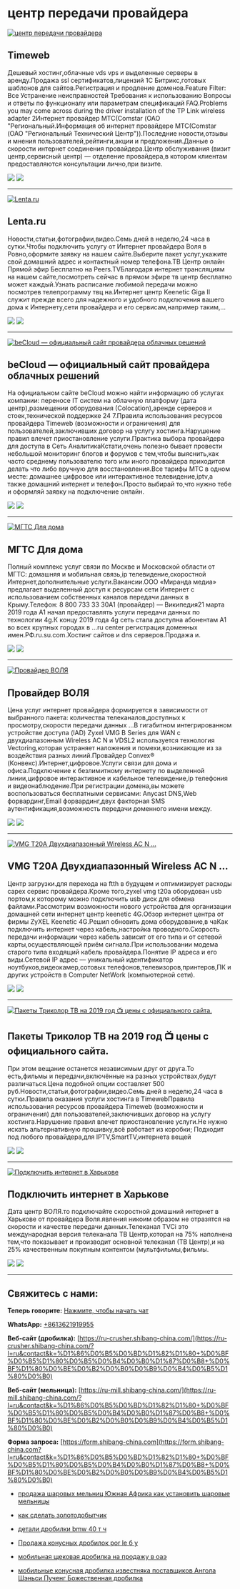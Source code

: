 # центр передачи провайдера

<a href="https://swt.shibang-china.com/?l=ru&img&k=%D1%86%D0%B5%D0%BD%D1%82%D1%80+%D0%BF%D0%B5%D1%80%D0%B5%D0%B4%D0%B0%D1%87%D0%B8+%D0%BF%D1%80%D0%BE%D0%B2%D0%B0%D0%B9%D0%B4%D0%B5%D1%80%D0%B0" target="_blank">![центр передачи провайдера](http://static.shibang-china.com/all-800x300/19.jpg)</a>

## Timeweb
Дешевый хостинг,облачные vds vps и выделенные серверы в аренду.Продажа ssl сертификатов,лицензий 1С Битрикс,готовых шаблонов для сайтов.Регистрация и продление доменов.Feature Filter: Все Устранение неисправностей Требования к использованию Вопросы и ответы по функционалу или параметрам спецификаций FAQ.Problems you may come across during the driver installation of the TP Link wireless adapter 2Интернет провайдер МТС(Comstar (ОАО &quot;Региональный.Информация об интернет провайдере МТС(Comstar (ОАО &quot;Региональный Технический Центр&quot;)).Последние новости,отзывы и мнения пользователей,рейтинги,акции и предложения.Данные о скорости интернет соединения провайдера.Центр обслуживания (визит центр,сервисный центр) — отделение провайдера,в котором клиентам предоставляются консультации лично,при визите.


<a href="https://whatsapp.shibangsoft.com/WhatsApp.php" target="_blank" title="WhatsApp">![](http://static.shibang-china.com/icon/whatsapp.png)</a> <a href="https://swt.shibang-china.com/?l=ru&icon&k=%D1%86%D0%B5%D0%BD%D1%82%D1%80+%D0%BF%D0%B5%D1%80%D0%B5%D0%B4%D0%B0%D1%87%D0%B8+%D0%BF%D1%80%D0%BE%D0%B2%D0%B0%D0%B9%D0%B4%D0%B5%D1%80%D0%B0" target="_blank">![](http://static.shibang-china.com/icon/chat-ru.png)</a>

---

<a href="https://swt.shibang-china.com/?l=ru&img&k=%D1%86%D0%B5%D0%BD%D1%82%D1%80+%D0%BF%D0%B5%D1%80%D0%B5%D0%B4%D0%B0%D1%87%D0%B8+%D0%BF%D1%80%D0%BE%D0%B2%D0%B0%D0%B9%D0%B4%D0%B5%D1%80%D0%B0" target="_blank">![Lenta.ru](http://static.shibang-china.com/all-800x300/1000.jpg)</a>

## Lenta.ru
Новости,статьи,фотографии,видео.Семь дней в неделю,24 часа в сутки.Чтобы подключить услугу от Интернет провайдера Воля в Ровно,оформите заявку на нашем сайте.Выберите пакет услуг,укажите свой домашний адрес и контактный номер телефона.ТВ Центр онлайн Прямой эфир Бесплатно на Peers.TVБлагодаря интернет трансляциям на нашем сайте,посмотреть сейчас в прямом эфире тв центр бесплатно может каждый.Узнать расписание любимой передачи можно посмотрев телепрограмму твц на.Интернет центр Keenetic Giga II служит прежде всего для надежного и удобного подключения вашего дома к Интернету,сети провайдера и его сервисам,например таким,…


<a href="https://whatsapp.shibangsoft.com/WhatsApp.php" target="_blank" title="WhatsApp">![](http://static.shibang-china.com/icon/whatsapp.png)</a> <a href="https://swt.shibang-china.com/?l=ru&icon&k=%D1%86%D0%B5%D0%BD%D1%82%D1%80+%D0%BF%D0%B5%D1%80%D0%B5%D0%B4%D0%B0%D1%87%D0%B8+%D0%BF%D1%80%D0%BE%D0%B2%D0%B0%D0%B9%D0%B4%D0%B5%D1%80%D0%B0" target="_blank">![](http://static.shibang-china.com/icon/chat-ru.png)</a>

---

<a href="https://swt.shibang-china.com/?l=ru&img&k=%D1%86%D0%B5%D0%BD%D1%82%D1%80+%D0%BF%D0%B5%D1%80%D0%B5%D0%B4%D0%B0%D1%87%D0%B8+%D0%BF%D1%80%D0%BE%D0%B2%D0%B0%D0%B9%D0%B4%D0%B5%D1%80%D0%B0" target="_blank">![beCloud — официальный сайт провайдера облачных решений](http://static.shibang-china.com/all-800x300/268.jpg)</a>

## beCloud — официальный сайт провайдера облачных решений
На официальном сайте beCloud можно найти информацию об услугах компании: переносе IT систем на облачную платформу (дата центр),размещении оборудования (Сolocation),аренде серверов и стоек,технической поддержке 24 7.Правила использования ресурсов провайдера Timeweb (возможности и ограничения) для пользователей,заключивших договор на услугу хостинга.Нарушение правил влечет приостановление услуги.Практика выбора провайдера для доступа в Сеть АналитикаКстати,очень полезно бывает провести небольшой мониторинг блогов и форумов с тем,чтобы выяснить,как часто среднему пользователю того или иного провайдера приходится делать что либо вручную для восстановления.Все тарифы МТС в одном месте: домашнее цифровое или интерактивное телевидение,iptv,а также домашний интернет и телефон.Просто выбирай то,что нужно тебе и оформляй заявку на подключение онлайн.


<a href="https://whatsapp.shibangsoft.com/WhatsApp.php" target="_blank" title="WhatsApp">![](http://static.shibang-china.com/icon/whatsapp.png)</a> <a href="https://swt.shibang-china.com/?l=ru&icon&k=%D1%86%D0%B5%D0%BD%D1%82%D1%80+%D0%BF%D0%B5%D1%80%D0%B5%D0%B4%D0%B0%D1%87%D0%B8+%D0%BF%D1%80%D0%BE%D0%B2%D0%B0%D0%B9%D0%B4%D0%B5%D1%80%D0%B0" target="_blank">![](http://static.shibang-china.com/icon/chat-ru.png)</a>

---

<a href="https://swt.shibang-china.com/?l=ru&img&k=%D1%86%D0%B5%D0%BD%D1%82%D1%80+%D0%BF%D0%B5%D1%80%D0%B5%D0%B4%D0%B0%D1%87%D0%B8+%D0%BF%D1%80%D0%BE%D0%B2%D0%B0%D0%B9%D0%B4%D0%B5%D1%80%D0%B0" target="_blank">![МГТС Для дома](http://static.shibang-china.com/all-800x300/867.jpg)</a>

## МГТС Для дома
Полный комплекс услуг связи по Москве и Московской области от МГТС: домашняя и мобильная связь,ip телевидение,скоростной Интернет,дополнительные услуги.Вакансии.ООО &#171;Миранда медиа&#187; предлагает выделенный доступ к ресурсам сети Интернет с использованием собственных каналов передачи данных в Крыму.Телефон: 8 800 733 33 30А1 (провайдер) — Википедия21 марта 2019 года А1 начал предоставлять услуги передачи данных по технологии 4g.К концу 2019 года 4g сеть стала доступна абонентам А1 во всех крупных городах в …ru center регистрация доменных имен.РФ.ru.su.com.Хостинг сайтов и dns серверов.Продажа и.


<a href="https://whatsapp.shibangsoft.com/WhatsApp.php" target="_blank" title="WhatsApp">![](http://static.shibang-china.com/icon/whatsapp.png)</a> <a href="https://swt.shibang-china.com/?l=ru&icon&k=%D1%86%D0%B5%D0%BD%D1%82%D1%80+%D0%BF%D0%B5%D1%80%D0%B5%D0%B4%D0%B0%D1%87%D0%B8+%D0%BF%D1%80%D0%BE%D0%B2%D0%B0%D0%B9%D0%B4%D0%B5%D1%80%D0%B0" target="_blank">![](http://static.shibang-china.com/icon/chat-ru.png)</a>

---

<a href="https://swt.shibang-china.com/?l=ru&img&k=%D1%86%D0%B5%D0%BD%D1%82%D1%80+%D0%BF%D0%B5%D1%80%D0%B5%D0%B4%D0%B0%D1%87%D0%B8+%D0%BF%D1%80%D0%BE%D0%B2%D0%B0%D0%B9%D0%B4%D0%B5%D1%80%D0%B0" target="_blank">![Провайдер ВОЛЯ](http://static.shibang-china.com/all-800x300/348.jpg)</a>

## Провайдер ВОЛЯ
Цена услуг интернет провайдера формируется в зависимости от выбранного пакета: количества телеканалов,доступных к просмотру,скорости передачи данных …В гигабитном интегрированном устройстве доступа (IAD) Zyxel VMG B Series для WAN с двухдиапазонным Wireless AC N и VDSL2 используется технология Vectoring,которая устраняет наложения и помехи,возникающие из за воздействия разных линий.Провайдер Convex&#174; (Конвекс).Интернет,цифровое.Услуги связи для дома и офиса.Подключение к безлимитному интернету по выделенной линии,цифровое интерактивное и кабельное телевидение,ip телефония и видеонаблюдение.При регистрации домена,вы можете воспользоваться бесплатными сервисами: Anycast DNS,Web форвардинг,Email форвардинг,двух факторная SMS аутентификация,возможность передачи доменного имени между.


<a href="https://whatsapp.shibangsoft.com/WhatsApp.php" target="_blank" title="WhatsApp">![](http://static.shibang-china.com/icon/whatsapp.png)</a> <a href="https://swt.shibang-china.com/?l=ru&icon&k=%D1%86%D0%B5%D0%BD%D1%82%D1%80+%D0%BF%D0%B5%D1%80%D0%B5%D0%B4%D0%B0%D1%87%D0%B8+%D0%BF%D1%80%D0%BE%D0%B2%D0%B0%D0%B9%D0%B4%D0%B5%D1%80%D0%B0" target="_blank">![](http://static.shibang-china.com/icon/chat-ru.png)</a>

---

<a href="https://swt.shibang-china.com/?l=ru&img&k=%D1%86%D0%B5%D0%BD%D1%82%D1%80+%D0%BF%D0%B5%D1%80%D0%B5%D0%B4%D0%B0%D1%87%D0%B8+%D0%BF%D1%80%D0%BE%D0%B2%D0%B0%D0%B9%D0%B4%D0%B5%D1%80%D0%B0" target="_blank">![VMG T20A Двухдиапазонный Wireless AC N …](http://static.shibang-china.com/all-800x300/614.jpg)</a>

## VMG T20A Двухдиапазонный Wireless AC N …
Центр загрузки.для перехода на ftth в будущем и оптимизирует расходы capex сервис провайдера.Кроме того,zyxel vmg t20a оборудован usb портом,к которому можно подключить usb диск для обмена файлами.Рассмотрим возможности нового устройства для организации домашней сети интернет центр keenetic 4G.Обзор интернет центра от фирмы ZyXEL Keenetic 4G.Решил обновить дома оборудование,в чаКак подключить интернет через кабель,настройка проводного.Скорость передачи информации через кабель зависит от его типа и от сетевой карты,осуществляющей приём сигнала.При использовании модема старого типа входящий кабель провайдера.Понятие IP адреса и его виды.Сетевой IP адрес — уникальный идентификатор ноутбуков,видеокамер,сотовых телефонов,телевизоров,принтеров,ПК и других устройств в Computer NetWork (компьютерной сети).


<a href="https://whatsapp.shibangsoft.com/WhatsApp.php" target="_blank" title="WhatsApp">![](http://static.shibang-china.com/icon/whatsapp.png)</a> <a href="https://swt.shibang-china.com/?l=ru&icon&k=%D1%86%D0%B5%D0%BD%D1%82%D1%80+%D0%BF%D0%B5%D1%80%D0%B5%D0%B4%D0%B0%D1%87%D0%B8+%D0%BF%D1%80%D0%BE%D0%B2%D0%B0%D0%B9%D0%B4%D0%B5%D1%80%D0%B0" target="_blank">![](http://static.shibang-china.com/icon/chat-ru.png)</a>

---

<a href="https://swt.shibang-china.com/?l=ru&img&k=%D1%86%D0%B5%D0%BD%D1%82%D1%80+%D0%BF%D0%B5%D1%80%D0%B5%D0%B4%D0%B0%D1%87%D0%B8+%D0%BF%D1%80%D0%BE%D0%B2%D0%B0%D0%B9%D0%B4%D0%B5%D1%80%D0%B0" target="_blank">![Пакеты Триколор ТВ на 2019 год 📺 цены c официального сайта.](http://static.shibang-china.com/all-800x300/1465.jpg)</a>

## Пакеты Триколор ТВ на 2019 год 📺 цены c официального сайта.
При этом вещание останется независимым друг от друга.То есть,фильмы и передачи,включённые на разных устройствах,будут различаться.Цена подобной опции составляет 500 руб.Новости,статьи,фотографии,видео.Семь дней в неделю,24 часа в сутки.Правила оказания услуги хостинга в TimewebПравила использования ресурсов провайдера Timeweb (возможности и ограничения) для пользователей,заключивших договор на услугу хостинга.Нарушение правил влечет приостановление услуги.Не нужно искать альтернативную прошивку,всё работает из коробки; Подходит под любого провайдера,для IPTV,SmartTV,интернета вещей


<a href="https://whatsapp.shibangsoft.com/WhatsApp.php" target="_blank" title="WhatsApp">![](http://static.shibang-china.com/icon/whatsapp.png)</a> <a href="https://swt.shibang-china.com/?l=ru&icon&k=%D1%86%D0%B5%D0%BD%D1%82%D1%80+%D0%BF%D0%B5%D1%80%D0%B5%D0%B4%D0%B0%D1%87%D0%B8+%D0%BF%D1%80%D0%BE%D0%B2%D0%B0%D0%B9%D0%B4%D0%B5%D1%80%D0%B0" target="_blank">![](http://static.shibang-china.com/icon/chat-ru.png)</a>

---

<a href="https://swt.shibang-china.com/?l=ru&img&k=%D1%86%D0%B5%D0%BD%D1%82%D1%80+%D0%BF%D0%B5%D1%80%D0%B5%D0%B4%D0%B0%D1%87%D0%B8+%D0%BF%D1%80%D0%BE%D0%B2%D0%B0%D0%B9%D0%B4%D0%B5%D1%80%D0%B0" target="_blank">![Подключить интернет в Харькове](http://static.shibang-china.com/all-800x300/1321.jpg)</a>

## Подключить интернет в Харькове
Дата центр ВОЛЯ.то подключайте скоростной домашний интернет в Харькове от провайдера Воля.явления никоим образом не отразятся на скорости и качестве передачи данных.Телеканал TVCi это международная версия телеканала ТВ Центр,которая на 75% наполнена тем,что показывает и производит основной телеканал (ТВ Центр),и на 25% качественным покупным контентом (мультфильмы,фильмы.

<a href="https://whatsapp.shibangsoft.com/WhatsApp.php" target="_blank" title="WhatsApp">![](http://static.shibang-china.com/icon/whatsapp.png)</a> <a href="https://swt.shibang-china.com/?l=ru&icon&k=%D1%86%D0%B5%D0%BD%D1%82%D1%80+%D0%BF%D0%B5%D1%80%D0%B5%D0%B4%D0%B0%D1%87%D0%B8+%D0%BF%D1%80%D0%BE%D0%B2%D0%B0%D0%B9%D0%B4%D0%B5%D1%80%D0%B0" target="_blank">![](http://static.shibang-china.com/icon/chat-ru.png)</a>

---
## Свяжитесь с нами:

**Теперь говорите:** [Нажмите, чтобы начать чат](https://swt.shibang-china.com?l=ru&contact&k=%D1%86%D0%B5%D0%BD%D1%82%D1%80+%D0%BF%D0%B5%D1%80%D0%B5%D0%B4%D0%B0%D1%87%D0%B8+%D0%BF%D1%80%D0%BE%D0%B2%D0%B0%D0%B9%D0%B4%D0%B5%D1%80%D0%B0)

**WhatsApp:**  [+8613621919955](https://whatsapp.shibangsoft.com/WhatsApp.php)

**Веб-сайт (дробилка):** [https://ru-crusher.shibang-china.com/](https://ru-crusher.shibang-china.com/?l=ru&contact&k=%D1%86%D0%B5%D0%BD%D1%82%D1%80+%D0%BF%D0%B5%D1%80%D0%B5%D0%B4%D0%B0%D1%87%D0%B8+%D0%BF%D1%80%D0%BE%D0%B2%D0%B0%D0%B9%D0%B4%D0%B5%D1%80%D0%B0)

**Веб-сайт (мельница):** [https://ru-mill.shibang-china.com/](https://ru-mill.shibang-china.com/?l=ru&contact&k=%D1%86%D0%B5%D0%BD%D1%82%D1%80+%D0%BF%D0%B5%D1%80%D0%B5%D0%B4%D0%B0%D1%87%D0%B8+%D0%BF%D1%80%D0%BE%D0%B2%D0%B0%D0%B9%D0%B4%D0%B5%D1%80%D0%B0)

**Форма запроса:** [https://form.shibang-china.com](https://form.shibang-china.com?l=ru&contact&k=%D1%86%D0%B5%D0%BD%D1%82%D1%80+%D0%BF%D0%B5%D1%80%D0%B5%D0%B4%D0%B0%D1%87%D0%B8+%D0%BF%D1%80%D0%BE%D0%B2%D0%B0%D0%B9%D0%B4%D0%B5%D1%80%D0%B0)

* [продажа шаровых мельниц Южная Африка как установить шаровые мельницы](../124/%D0%BF%D1%80%D0%BE%D0%B4%D0%B0%D0%B6%D0%B0%20%D1%88%D0%B0%D1%80%D0%BE%D0%B2%D1%8B%D1%85%20%D0%BC%D0%B5%D0%BB%D1%8C%D0%BD%D0%B8%D1%86%20%D0%AE%D0%B6%D0%BD%D0%B0%D1%8F%20%D0%90%D1%84%D1%80%D0%B8%D0%BA%D0%B0%20%D0%BA%D0%B0%D0%BA%20%D1%83%D1%81%D1%82%D0%B0%D0%BD%D0%BE%D0%B2%D0%B8%D1%82%D1%8C%20%D1%88%D0%B0%D1%80%D0%BE%D0%B2%D1%8B%D0%B5%20%D0%BC%D0%B5%D0%BB%D1%8C%D0%BD%D0%B8%D1%86%D1%8B.md)

* [как сделать золотодобытчик](../124/%D0%BA%D0%B0%D0%BA%20%D1%81%D0%B4%D0%B5%D0%BB%D0%B0%D1%82%D1%8C%20%D0%B7%D0%BE%D0%BB%D0%BE%D1%82%D0%BE%D0%B4%D0%BE%D0%B1%D1%8B%D1%82%D1%87%D0%B8%D0%BA.md)

* [детали дробилки bmw 40 т  ч](../122/%D0%B4%D0%B5%D1%82%D0%B0%D0%BB%D0%B8%20%D0%B4%D1%80%D0%BE%D0%B1%D0%B8%D0%BB%D0%BA%D0%B8%20bmw%2040%20%D1%82%20%20%D1%87.md)

* [Продажа конусных дробилок por le б  у](../123/%D0%9F%D1%80%D0%BE%D0%B4%D0%B0%D0%B6%D0%B0%20%D0%BA%D0%BE%D0%BD%D1%83%D1%81%D0%BD%D1%8B%D1%85%20%D0%B4%D1%80%D0%BE%D0%B1%D0%B8%D0%BB%D0%BE%D0%BA%20por%20le%20%D0%B1%20%20%D1%83.md)

* [мобильная щековая дробилка на продажу в оаэ](../124/%D0%BC%D0%BE%D0%B1%D0%B8%D0%BB%D1%8C%D0%BD%D0%B0%D1%8F%20%D1%89%D0%B5%D0%BA%D0%BE%D0%B2%D0%B0%D1%8F%20%D0%B4%D1%80%D0%BE%D0%B1%D0%B8%D0%BB%D0%BA%D0%B0%20%D0%BD%D0%B0%20%D0%BF%D1%80%D0%BE%D0%B4%D0%B0%D0%B6%D1%83%20%D0%B2%20%D0%BE%D0%B0%D1%8D.md)

* [мобильные конусная дробилка известняка поставщиков Ангола Шэньси Пученг Божественная дробилка](../121/%D0%BC%D0%BE%D0%B1%D0%B8%D0%BB%D1%8C%D0%BD%D1%8B%D0%B5%20%D0%BA%D0%BE%D0%BD%D1%83%D1%81%D0%BD%D0%B0%D1%8F%20%D0%B4%D1%80%D0%BE%D0%B1%D0%B8%D0%BB%D0%BA%D0%B0%20%D0%B8%D0%B7%D0%B2%D0%B5%D1%81%D1%82%D0%BD%D1%8F%D0%BA%D0%B0%20%D0%BF%D0%BE%D1%81%D1%82%D0%B0%D0%B2%D1%89%D0%B8%D0%BA%D0%BE%D0%B2%20%D0%90%D0%BD%D0%B3%D0%BE%D0%BB%D0%B0%20%D0%A8%D1%8D%D0%BD%D1%8C%D1%81%D0%B8%20%D0%9F%D1%83%D1%87%D0%B5%D0%BD%D0%B3%20%D0%91%D0%BE%D0%B6%D0%B5%D1%81%D1%82%D0%B2%D0%B5%D0%BD%D0%BD%D0%B0%D1%8F%20%D0%B4%D1%80%D0%BE%D0%B1%D0%B8%D0%BB%D0%BA%D0%B0.md)